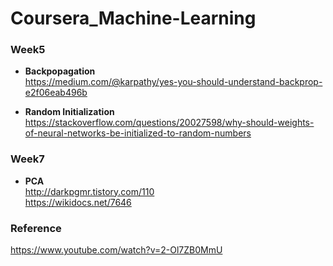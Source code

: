 # Coursera_Machine-Learning 


### Week5
- **Backpopagation**  
<https://medium.com/@karpathy/yes-you-should-understand-backprop-e2f06eab496b>

- **Random Initialization**  
<https://stackoverflow.com/questions/20027598/why-should-weights-of-neural-networks-be-initialized-to-random-numbers>


### Week7
- **PCA**  
<http://darkpgmr.tistory.com/110>  
<https://wikidocs.net/7646>  





### Reference
<https://www.youtube.com/watch?v=2-Ol7ZB0MmU>
